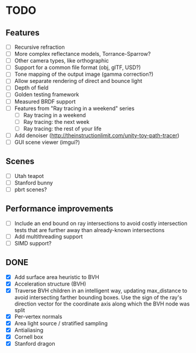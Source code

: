 # TODO

## Features
- [ ] Recursive refraction
- [ ] More complex reflectance models, Torrance-Sparrow?
- [ ] Other camera types, like orthographic
- [ ] Support for a common file format (obj, glTF, USD?)
- [ ] Tone mapping of the output image (gamma correction?)
- [ ] Allow separate rendering of direct and bounce light
- [ ] Depth of field
- [ ] Golden testing framework
- [ ] Measured BRDF support
- [ ] Features from "Ray tracing in a weekend" series
  - [ ] Ray tracing in a weekend
  - [ ] Ray tracing: the next week
  - [ ] Ray tracing: the rest of your life
- [ ] Add denoiser (http://theinstructionlimit.com/unity-toy-path-tracer)
- [ ] GUI scene viewer (imgui?)

## Scenes
- [ ] Utah teapot
- [ ] Stanford bunny
- [ ] pbrt scenes?

## Performance improvements
- [ ] Include an end bound on ray intersections to avoid costly intersection
      tests that are further away than already-known intersections
- [ ] Add multithreading support
- [ ] SIMD support?

## DONE
- [x] Add surface area heuristic to BVH
- [x] Acceleration structure (BVH)
- [x] Traverse BVH children in an intelligent way, updating max_distance to
      avoid intersecting farther bounding boxes. Use the sign of the ray's
      direction vector for the coordinate axis along which the BVH node was
      split
- [x] Per-vertex normals
- [x] Area light source / stratified sampling
- [x] Antialiasing
- [x] Cornell box
- [x] Stanford dragon
